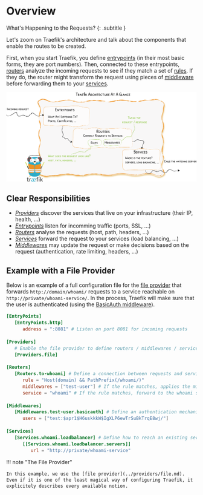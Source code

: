 # Overview

What's Happening to the Requests?
{: .subtitle }

Let's zoom on Traefik's architecture and talk about the components that enable the routes to be created.

First, when you start Traefik, you define [entrypoints](../routing/entrypoints.md) (in their most basic forms, they are port numbers). Then, connected to these entrypoints, [routers](../routing/routers.md) analyze the incoming requests to see if they match a set of [rules](../routing/routers.md#rules). If they do, the router might transform the request using pieces of [middleware](../middlewares/overview.md) before forwarding them to your [services](../routing/services.md).


![Architecture](../img/architecture-overview.png)

## Clear Responsibilities

 - [_Providers_](../providers/overview.md) discover the services that live on your infrastructure (their IP, health, ...) 
 - [_Entrypoints_](../routing/entrypoints.md) listen for incomming traffic (ports, SSL, ...)
 - [_Routers_](../routing/routers.md) analyse the requests (host, path, headers, ...)
 - [_Services_](../routing/services.md) forward the request to your services (load balancing, ...)
 - [_Middlewares_](../middlewares/overview.md) may update the request or make decisions based on the request (authentication, rate limiting, headers, ...)
 
## Example with a File Provider

Below is an example of a full configuration file for the [file provider](../providers/file.md) that forwards `http://domain/whoami/` requests to a service reachable on `http://private/whoami-service/`. In the process, Traefik will make sure that the user is authenticated (using the [BasicAuth middleware](../middlewares/basicauth.md)).     

```toml
[EntryPoints]
   [EntryPoints.http]
      address = ":8081" # Listen on port 8081 for incoming requests

[Providers]
   # Enable the file provider to define routers / middlewares / services in a file
   [Providers.file] 

[Routers]
   [Routers.to-whoami] # Define a connection between requests and services
      rule = "Host(domain) && PathPrefix(/whoami/)"
      middlewares = ["test-user"] # If the rule matches, applies the middleware
      service = "whoami" # If the rule matches, forward to the whoami service (declared below)
      
[Middlewares]
   [Middlewares.test-user.basicauth] # Define an authentication mechanism
      users = ["test:$apr1$H6uskkkW$IgXLP6ewTrSuBkTrqE8wj/"]
      
[Services]
   [Services.whoami.loadbalancer] # Define how to reach an existing service on our infrastructure
      [[Services.whoami.loadbalancer.servers]]
         url = "http://private/whoami-service"
```

!!! note "The File Provider"

    In this example, we use the [file provider](../providers/file.md). Even if it is one of the least magical way of configuring Traefik, it explicitely describes every available notion.
    
